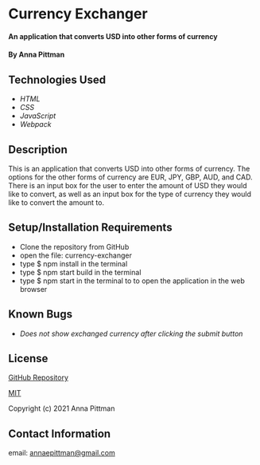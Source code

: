# Currency Exchanger

#### An application that converts USD into other forms of currency

#### By Anna Pittman

## Technologies Used

* _HTML_
* _CSS_
* _JavaScript_
* _Webpack_

## Description
This is an application that converts USD into other forms of currency. The options for the other forms of currency are EUR, JPY, GBP, AUD, and CAD. There is an input box for the user to enter the amount of USD they would like to convert, as well as an input box for the type of currency they would like to convert the amount to.

## Setup/Installation Requirements

* Clone the repository from GitHub
* open the file: currency-exchanger
* type $ npm install in the terminal
* type $ npm start build in the terminal
* type $ npm start in the terminal to to open the application in the web browser

## Known Bugs

* _Does not show exchanged currency after clicking the submit button_

## License

[GitHub Repository](https://github.com/an12346/currency-exchanger)

[MIT](https://opensource.org/licenses/MIT)

Copyright (c) 2021 Anna Pittman

## Contact Information

email: annaepittman@gmail.com

